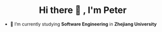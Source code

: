  # <div align="center"> Hi there 👋 , I'm Peter </div>

- 🌱 I’m currently studying __Software Engineering__ in __Zhejiang University__
<!--
**WestCircle68/WestCircle68** is a ✨ _special_ ✨ repository because its `README.md` (this file) appears on your GitHub profile.

Here are some ideas to get you started:

- 🔭 I’m currently working on ...

- 👯 I’m looking to collaborate on ...
- 🤔 I’m looking for help with ...
- 💬 Ask me about ...
- 📫 How to reach me: ...
- 😄 Pronouns: ...
- ⚡ Fun fact: ...
-->

